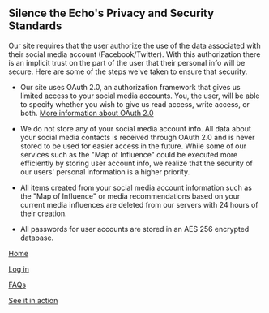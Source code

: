 ## Silence the Echo's Privacy and Security Standards

Our site requires that the user authorize the use of the data associated with their social media 
account (Facebook/Twitter). With this authorization there is an implicit trust on the part of the user
that their personal info will be secure. Here are some of the steps we've taken to ensure that security.

*  Our site uses OAuth 2.0, an authorization framework that gives us limited access to your social media
   accounts. You, the user, will be able to specify whether you wish to give us read access, write access, or
   both.  [More information about OAuth 2.0](https://www.digitalocean.com/community/tutorials/an-introduction-to-oauth-2)

*  We do not store any of your social media account info. All data about your social media contacts is
   received through OAuth 2.0 and is never stored to be used for easier access in the future. While some of our
   services such as the "Map of Influence" could be executed more efficiently by storing user account info, we
   realize that the security of our users' personal information is a higher priority.
          
*  All items created from your social media account information such as the "Map of Influence" or media
   recommendations based on your current media influences are deleted from our servers with 24 hours of their
   creation.

*  All passwords for user accounts are stored in an AES 256 encrypted database.

[Home](index.md)

[Log in](login.md)

[FAQs](faqs.html)

[See it in action](search.html)

